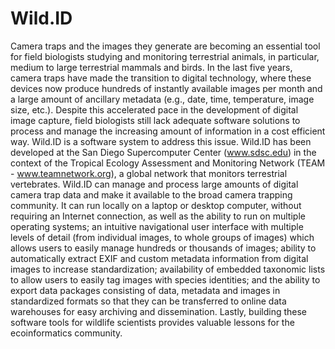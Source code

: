 # Wild.ID
Camera traps and the images they generate are becoming an essential tool for field biologists studying and monitoring terrestrial animals, in particular, medium to large terrestrial mammals and birds. In the last five years, camera traps have made the transition to digital technology, where these devices now produce hundreds of instantly available images per month and a large amount of ancillary metadata (e.g., date, time, temperature, image size, etc.). Despite this accelerated pace in the development of digital image capture, field biologists still lack adequate software solutions to process and manage the increasing amount of information in a cost efficient way. 
Wild.ID is a software system to address this issue. Wild.ID has been developed at the San Diego Supercomputer Center (www.sdsc.edu) in the context of the Tropical Ecology Assessment and Monitoring Network (TEAM - www.teamnetwork.org), a global network that monitors terrestrial vertebrates. Wild.ID can manage and process large amounts of digital camera trap data and make it available to the broad camera trapping community. It can run locally on a laptop or desktop computer, without requiring an Internet connection, as well as the ability to run on multiple operating systems; an intuitive navigational user interface with multiple levels of detail (from individual images, to whole groups of images) which allows users to easily manage hundreds or thousands of images; ability to automatically extract EXIF and custom metadata information from digital images to increase standardization; availability of embedded taxonomic lists to allow users to easily tag images with species identities; and the ability to export data packages consisting of data, metadata and images in standardized formats so that they can be transferred to online data warehouses for easy archiving and dissemination. Lastly, building these software tools for wildlife scientists provides valuable lessons for the ecoinformatics community.
